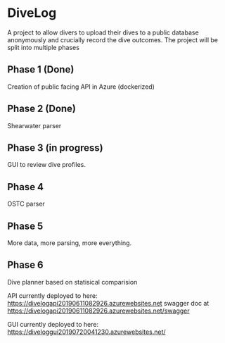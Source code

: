 # DiveLog

A project to allow divers to upload their dives to a public database anonymously and crucially record the dive outcomes.  The project will be split into multiple phases

## Phase 1 (Done)
Creation of public facing API in Azure (dockerized)

## Phase 2 (Done)
Shearwater parser

## Phase 3 (in progress)
GUI to review dive profiles.

## Phase 4 
OSTC parser

## Phase 5
More data, more parsing, more everything.

## Phase 6
Dive planner based on statisical comparision

API currently deployed to here: https://divelogapi20190611082926.azurewebsites.net swagger doc at https://divelogapi20190611082926.azurewebsites.net/swagger

GUI currently deployed to here: https://diveloggui20190720041230.azurewebsites.net/
